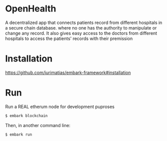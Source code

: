 # OpenHealth

A decentralized app that connects patients record from different hospitals in a secure chain database. where no one has the authority to manipulate or change any record. It also gives easy access to the doctors from different hospitals to access the patients' records with their premission


# Installation

https://github.com/iurimatias/embark-framework#installation


# Run 

Run a REAL etherum node for development puproses 

```Bash
$ embark blockchain
```

Then, in another command line:

```Bash
$ embark run
```

